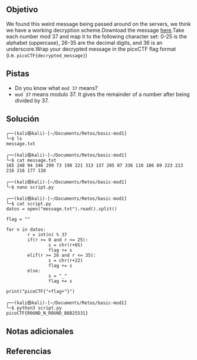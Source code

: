 ## Objetivo
We found this weird message being passed around on the servers, we think we have a working decryption scheme.Download the message [here](https://artifacts.picoctf.net/c/128/message.txt).Take each number mod 37 and map it to the following character set: 0-25 is the alphabet (uppercase), 26-35 are the decimal digits, and 36 is an underscore.Wrap your decrypted message in the picoCTF flag format (i.e. `picoCTF{decrypted_message}`)

## Pistas
- Do you know what `mod 37` means?
- `mod 37` means modulo 37. It gives the remainder of a number after being divided by 37.

## Solución
```
┌──(kali㉿kali)-[~/Documents/Retos/basic-mod1]
└─$ ls 
message.txt
                                                                                                                   
┌──(kali㉿kali)-[~/Documents/Retos/basic-mod1]
└─$ cat message.txt           
165 248 94 346 299 73 198 221 313 137 205 87 336 110 186 69 223 213 216 216 177 138  
                                                                                                                   
┌──(kali㉿kali)-[~/Documents/Retos/basic-mod1]
└─$ nano script.py
                                                                                                                   
┌──(kali㉿kali)-[~/Documents/Retos/basic-mod1]
└─$ cat script.py                                                                    
datos = open("message.txt").read().split()

flag = ""

for n in datos:
        r = int(n) % 37
        if(r >= 0 and r <= 25):
                s = chr(r+65)
                flag += s
        elif(r >= 26 and r <= 35):
                s = chr(r+22)
                flag += s
        else:
                s = "_"
                flag += s

print("picoCTF{"+flag+"}")
                                                                                                                   
┌──(kali㉿kali)-[~/Documents/Retos/basic-mod1]
└─$ python3 script.py
picoCTF{R0UND_N_R0UND_B6B25531}
```

## Notas adicionales


## Referencias



